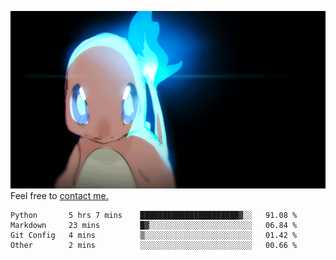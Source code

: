 [gif]: https://raw.githubusercontent.com/uysalserkan/uysalserkan/master/charmander-2.gif

![gif]
Feel free to [contact me.](mailto:uysalserkan08@gmail.com)
<!--
<div align="center">
<p>Profile Visitor Counter</p>
<img src="https://profile-counter.glitch.me/uysalserkan/count.svg" alt="hit counter" align="center">
</div>
-->
<!--START_SECTION:waka-->

```text
Python       5 hrs 7 mins    ██████████████████████▓░░   91.08 %
Markdown     23 mins         █▓░░░░░░░░░░░░░░░░░░░░░░░   06.84 %
Git Config   4 mins          ▒░░░░░░░░░░░░░░░░░░░░░░░░   01.42 %
Other        2 mins          ░░░░░░░░░░░░░░░░░░░░░░░░░   00.66 %
```

<!--END_SECTION:waka-->

